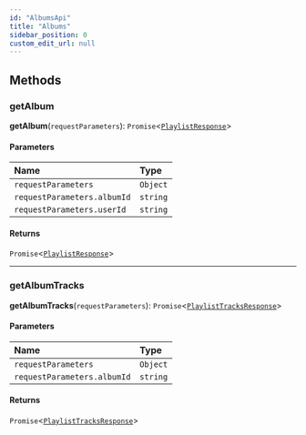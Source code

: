 ```yaml
---
id: "AlbumsApi"
title: "Albums"
sidebar_position: 0
custom_edit_url: null
---
```


## Methods

### getAlbum

**getAlbum**(`requestParameters`): `Promise`<[`PlaylistResponse`](../interfaces/PlaylistResponse.md)\>

#### Parameters

| Name | Type |
| :------ | :------ |
| `requestParameters` | `Object` |
| `requestParameters.albumId` | `string` |
| `requestParameters.userId` | `string` |

#### Returns

`Promise`<[`PlaylistResponse`](../interfaces/PlaylistResponse.md)\>

___

### getAlbumTracks

**getAlbumTracks**(`requestParameters`): `Promise`<[`PlaylistTracksResponse`](../interfaces/PlaylistTracksResponse.md)\>

#### Parameters

| Name | Type |
| :------ | :------ |
| `requestParameters` | `Object` |
| `requestParameters.albumId` | `string` |

#### Returns

`Promise`<[`PlaylistTracksResponse`](../interfaces/PlaylistTracksResponse.md)\>
